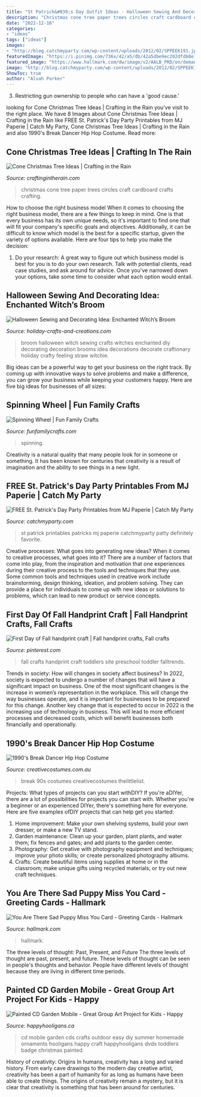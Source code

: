 ```yaml
---
title: "St Patrick&#039;s Day Outfit Ideas - Halloween Sewing And Decorating Idea: Enchanted Witch’s Broom"
description: "Christmas cone tree paper trees circles craft cardboard crafts crafting"
date: "2022-12-16"
categories:
- "ideas"
tags: ["ideas"]
images:
- "http://blog.catchmyparty.com/wp-content/uploads/2012/02/SPPEEK191.jpg"
featuredImage: "https://i.pinimg.com/736x/42/a5/db/42a5dbe9ec202dfdb8e16124b828a6d5.jpg"
featured_image: "https://www.hallmark.com/dw/image/v2/AALB_PRD/on/demandware.static/-/Sites-hallmark-master/default/dw0d62da18/images/finished-goods/You-Are-There-Sad-Puppy-Miss-You-Card-root-399M1632_PV.1.M1632.jpg_Source_Image.jpg"
image: "http://blog.catchmyparty.com/wp-content/uploads/2012/02/SPPEEK191.jpg"
ShowToc: true
author: "Alvah Parker"
---
```



3. Restricting gun ownership to people who can have a 'good cause.'

	

		
looking for Cone Christmas Tree Ideas | Crafting in the Rain you've visit to the right place. We have 8 Images about Cone Christmas Tree Ideas | Crafting in the Rain like FREE St. Patrick&#039;s Day Party Printables from MJ Paperie | Catch My Party, Cone Christmas Tree Ideas | Crafting in the Rain and also 1990&#039;s Break Dancer Hip Hop Costume. Read more:
		
    
## Cone Christmas Tree Ideas | Crafting In The Rain

<img loading=lazy src="https://4.bp.blogspot.com/-E4bifF14z8I/UJvUdNq91bI/AAAAAAAACt4/WDZfG4XpESo/s1600/paper+circles+tree.jpg" onerror="this.onerror=null;this.src='https://tse3.mm.bing.net/th?id=OIP.UXqzAo5MDEK2wDqKAuZb0QAAAA&amp;pid=15.1';" alt="Cone Christmas Tree Ideas | Crafting in the Rain">

_Source: craftingintherain.com_

>christmas cone tree paper trees circles craft cardboard crafts crafting. 

	

How to choose the right business model
When it comes to choosing the right business model, there are a few things to keep in mind. One is that every business has its own unique needs, so it's important to find one that will fit your company's specific goals and objectives. Additionally, it can be difficult to know which model is the best for a specific startup, given the variety of options available. Here are four tips to help you make the decision: 
1) Do your research: A great way to figure out which business model is best for you is to do your own research. Talk with potential clients, read case studies, and ask around for advice. Once you've narrowed down your options, take some time to consider what each option would entail.

    
## Halloween Sewing And Decorating Idea: Enchanted Witch’s Broom

<img loading=lazy src="http://www.holiday-crafts-and-creations.com/images/halloween_sewing_broom.jpg" onerror="this.onerror=null;this.src='https://tse3.mm.bing.net/th?id=OIP.41pfWuH0WPrcRwfgr-3I5gHaJi&amp;pid=15.1';" alt="Halloween Sewing and Decorating Idea: Enchanted Witch’s Broom">

_Source: holiday-crafts-and-creations.com_

>broom halloween witch sewing crafts witches enchanted diy decorating decoration brooms idea decorations decorate craftionary holiday crafty feeling straw witchie. 

	

Big ideas can be a powerful way to get your business on the right track. By coming up with innovative ways to solve problems and make a difference, you can grow your business while keeping your customers happy. Here are five big ideas for businesses of all sizes: 

    
## Spinning Wheel | Fun Family Crafts

<img loading=lazy src="https://funfamilycrafts.com/wp-content/uploads/2013/05/spinning_wheel.jpg" onerror="this.onerror=null;this.src='https://tse1.mm.bing.net/th?id=OIP.0WskA3vro5ba4t6SWVRTugAAAA&amp;pid=15.1';" alt="Spinning Wheel | Fun Family Crafts">

_Source: funfamilycrafts.com_

>spinning. 

	

Creativity is a natural quality that many people look for in someone or something. It has been known for centuries that creativity is a result of imagination and the ability to see things in a new light.

    
## FREE St. Patrick&#039;s Day Party Printables From MJ Paperie | Catch My Party

<img loading=lazy src="http://blog.catchmyparty.com/wp-content/uploads/2012/02/SPPEEK191.jpg" onerror="this.onerror=null;this.src='https://tse1.mm.bing.net/th?id=OIP.AyYSQPpSiZJJf4VaExtmkQHaLH&amp;pid=15.1';" alt="FREE St. Patrick&#039;s Day Party Printables from MJ Paperie | Catch My Party">

_Source: catchmyparty.com_

>st patrick printables patricks mj paperie catchmyparty patty definitely favorite. 

	

Creative processes: What goes into generating new ideas?
When it comes to creative processes, what goes into it? There are a number of factors that come into play, from the inspiration and motivation that one experiences during their creative process to the tools and techniques that they use. Some common tools and techniques used in creative work include brainstorming, design thinking, ideation, and problem solving. They can provide a place for individuals to come up with new ideas or solutions to problems, which can lead to new product or service concepts.

    
## First Day Of Fall Handprint Craft | Fall Handprint Crafts, Fall Crafts

<img loading=lazy src="https://i.pinimg.com/736x/42/a5/db/42a5dbe9ec202dfdb8e16124b828a6d5.jpg" onerror="this.onerror=null;this.src='https://tse2.mm.bing.net/th?id=OIP.ff6CKdhx3t1GirXagVIE-AHaLH&amp;pid=15.1';" alt="First Day of Fall handprint craft | Fall handprint crafts, Fall crafts">

_Source: pinterest.com_

>fall crafts handprint craft toddlers site preschool toddler falltrends. 

	

Trends in society: How will changes in society affect business?
In 2022, society is expected to undergo a number of changes that will have a significant impact on business. One of the most significant changes is the increase in women’s representation in the workplace. This will change the way businesses operate, and it is important for businesses to be prepared for this change. Another key change that is expected to occur in 2022 is the increasing use of technology in business. This will lead to more efficient processes and decreased costs, which will benefit businesses both financially and operationally.

    
## 1990&#039;s Break Dancer Hip Hop Costume

<img loading=lazy src="https://www.creativecostumes.com.au/wp-content/uploads/2014/07/RWP_238_web-768x1024.jpg" onerror="this.onerror=null;this.src='https://tse4.mm.bing.net/th?id=OIP.5F-DFJIj3pzxNjNP4BmJKwHaJ4&amp;pid=15.1';" alt="1990&#039;s Break Dancer Hip Hop Costume">

_Source: creativecostumes.com.au_

>break 90s costumes creativecostumes thelittlelist. 

	

Projects: What types of projects can you start withDIY?
If you're aDIYer, there are a lot of possibilities for projects you can start with. Whether you're a beginner or an experienced DIYer, there's something here for everyone. Here are five examples ofDIY projects that can help get you started: 
1. Home improvement: Make your own shelving systems, build your own dresser, or make a new TV stand.
2. Garden maintenance: Clean up your garden, plant plants, and water them; fix fences and gates; and add plants to the garden center.
3. Photography: Get creative with photography equipment and techniques; improve your photo skills; or create personalized photography albums.
4. Crafts: Create beautiful items using supplies at home or in the classroom; make unique gifts using recycled materials; or try out new craft techniques.

    
## You Are There Sad Puppy Miss You Card - Greeting Cards - Hallmark

<img loading=lazy src="https://www.hallmark.com/dw/image/v2/AALB_PRD/on/demandware.static/-/Sites-hallmark-master/default/dw0d62da18/images/finished-goods/You-Are-There-Sad-Puppy-Miss-You-Card-root-399M1632_PV.1.M1632.jpg_Source_Image.jpg" onerror="this.onerror=null;this.src='https://tse3.mm.bing.net/th?id=OIP.EPCRbHKrCEfiFHLnw5uI4AHaKz&amp;pid=15.1';" alt="You Are There Sad Puppy Miss You Card - Greeting Cards - Hallmark">

_Source: hallmark.com_

>hallmark. 

	

The three levels of thought: Past, Present, and Future
The three levels of thought are past, present, and future. These levels of thought can be seen in people's thoughts and behavior. People have different levels of thought because they are living in different time periods.

    
## Painted CD Garden Mobile - Great Group Art Project For Kids - Happy

<img loading=lazy src="https://cdn.happyhooligans.ca/wp-content/uploads/2018/07/CD-Garden-Mobile-Happy-Hooligans-.jpg" onerror="this.onerror=null;this.src='https://tse4.mm.bing.net/th?id=OIP.-dsIxt0sB12xKsbEknXN-wAAAA&amp;pid=15.1';" alt="Painted CD Garden Mobile - Great Group Art Project for Kids - Happy">

_Source: happyhooligans.ca_

>cd mobile garden cds crafts outdoor easy diy summer homemade ornaments hooligans happy craft happyhooligans dvds toddlers badge christmas painted. 

	

History of creativity: Origins
In humans, creativity has a long and varied history. From early cave drawings to the modern day creative artist, creativity has been a part of humanity for as long as humans have been able to create things. The origins of creativity remain a mystery, but it is clear that creativity is something that has been around for centuries.

